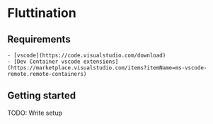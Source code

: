 # Fluttination

## Requirements
	- [vscode](https://code.visualstudio.com/download)
	- [Dev Container vscode extensions](https://marketplace.visualstudio.com/items?itemName=ms-vscode-remote.remote-containers)

## Getting started
TODO: Write setup
